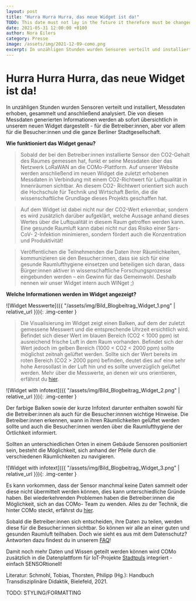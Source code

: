 ```yaml
---
layout: post
title: "Hurra Hurra Hurra, das neue Widget ist da!"
TODO: This date must not lay in the future it therefore must be changed on the day the post is published 2021 -> 2022
date: 2021-05-31 12:00:00 +0100
author: Nora Eilers
category: Presse
image: /assets/img/2021-12-09-como.png
excerpt: In unzähligen Stunden wurden Sensoren verteilt und installiert, Messdaten erhoben, gesammelt und anschließend analysiert. Die von diesen Messdaten generierten Informationen werden ab sofort übersichtlich in unserem neuen Widget dargestellt - für die Betreiber:innen, aber vor allem für die Besucher:innen und die ganze Berliner Stadtgesellschaft.
---
```


# **Hurra Hurra Hurra, das neue Widget ist da!**

In unzähligen Stunden wurden Sensoren verteilt und installiert, Messdaten erhoben, gesammelt und anschließend analysiert. Die von diesen Messdaten generierten Informationen werden ab sofort übersichtlich in unserem neuen Widget dargestellt - für die Betreiber:innen, aber vor allem für die Besucher:innen und die ganze Berliner Stadtgesellschaft.

**Wie funktioniert das Widget genau?**

> Sobald der bei den Betreiber:innen installierte Sensor den CO2-Gehalt des Raumes gemessen hat, funkt er seine Messdaten über das Netzwerk LoRaWAN an die COMo-Plattform. Auf unserer Website werden anschließend im neuen Widget die zuletzt erhobenen Messdaten in Verbindung mit einem CO2-Richtwert für Luftqualität in Innenräumen sichtbar. An diesem CO2- Richtwert orientiert sich auch die Hochschule für Technik und Wirtschaft Berlin, die die wissenschaftliche Grundlage dieses Projekts geschaffen hat.

> Auf dem Widget ist dabei nicht nur der CO2-Wert erkennbar, sondern es wird zusätzlich darüber aufgeklärt, welche Aussage anhand dieses Wertes über die Luftqualität in diesem Raum getroffen werden kann. Eine gesunde Raumluft kann dabei nicht nur das Risiko einer Sars-CoV- 2-Infektion minimieren, sondern fördert auch die Konzentration und Produktivität!

> Veröffentlichen die Teilnehmenden die Daten ihrer Räumlichkeiten, kommunizieren sie den Besucher:innen, dass sie sich für eine gesunde Raumlufthygiene einsetzen und beteiligen sich daran, dass Bürger:innen aktiver in wissenschaftliche Forschungsprozesse eingebunden werden – ein Gewinn für das Gemeinwohl. Deshalb nennen wir unser Widget intern auch WINget ;)

**Welche Informationen werden im Widget angezeigt?**

![Widget Messwerte]({{ "/assets/img/Bild_Blogbeitrag_Widget_1.png" | relative_url }}){: .img-center }

> Die Visualisierung im Widget zeigt einen Balken, auf dem der zuletzt gemessene Messwert und die entsprechende Uhrzeit ersichtlich wird.
> Befindet sich dieser Wert im blauen Bereich (CO2 < 1000 ppm) ist ausreichend frische Luft in dem Raum vorhanden. Befindet sich der Wert jedoch im gelben Bereich (1000 < CO2 < 2000 ppm) sollte
> möglichst zeitnah gelüftet werden. Sollte sich der Wert bereits im roten Bereich (CO2 > 2000 ppm) befinden, deutet dies auf eine sehr hohe Aerosollast in der Luft hin und es sollte unverzüglich gelüftet werden. Mehr über die Messwerte, an denen wir uns orientieren, erfährst du [hier](https://como-berlin.de/faq.html#h2-warum-sollte-die-co-sub-2-sub-konzentration-in-innenräumen-gemessen-werden).

![Widget with infotext]({{ "/assets/img/Bild_Blogbeitrag_Widget_2.png" | relative_url }}){: .img-center }

Der farbige Balken sowie der kurze Infotext darunter enthalten sowohl für die Betreiber:innen als auch für die Besucher:innnen wichtige Hinweise. Die Betreiber:innen erkennen, wann in ihren Räumlichkeiten gelüftet werden sollte und auch die Besucher:innen werden über die Raumlufthygiene der Örtlichkeit informiert.

Sollten an unterschiedlichen Orten in einem Gebäude Sensoren positioniert sein, besteht die Möglichkeit, sich anhand der Pfeile durch die verschiedenen Räumlichkeiten zu navigieren.

![Widget with infotext]({{ "/assets/img/Bild_Blogbeitrag_Widget_3.png" | relative_url }}){: .img-center }

Es kann vorkommen, dass der Sensor manchmal keine Daten sammelt oder diese nicht übermittelt werden können, dies kann unterschiedliche Gründe haben. Bei wiederkehrenden Problemen haben die Betreiber:innen die Möglichkeit, sich an das COMo- Team zu wenden. Alles zu der Technik, die hinter COMo steckt, erfährst du [hier](https://como-berlin.de/faq.html#sensoren).

Sobald die Betreiber:innen sich entscheiden, ihre Daten zu teilen, werden diese für die Besucher:innen sichtbar. So können wir alle an einer guten und gesunden Raumluft teilhaben. Doch wie sieht es aus mit dem Datenschutz? Antworten dazu findest du in unserem [FAQ](https://como-berlin.de/faq.html#datenschutz)!

Damit noch mehr Daten und Wissen geteilt werden können wird COMo zusätzlich in die Datenplattform für IoT-Projekte [Stadtpuls](https://stadtpuls.com/COMo-Projekt/sensors) integriert - einfach SENSORtionell!

Literatur:
Schmohl, Tobias, Thorsten, Philipp (Hg.): Handbuch Transdisziplinäre Didaktik, Bielefeld, 2021.

TODO: STYLING/FORMATTING
